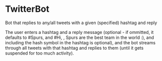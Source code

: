 # TwitterBot
Bot that replies to any/all tweets with a given (specified) hashtag and reply 

The user enters a hashtag and a reply message (optional -  if ommitted, it defaults to #Spurs, and #Hi, <user name>, Spurs
  are the best team in the world :), and including the hash symbol in the hashtag is optional), and the bot streams through all tweets with that hashtag and replies to them (until it gets suspended for too much activity).
